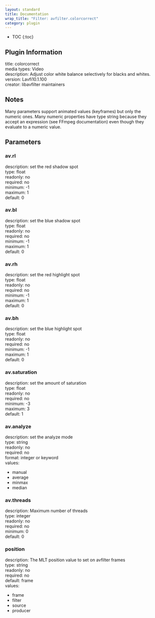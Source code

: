 ```yaml
---
layout: standard
title: Documentation
wrap_title: "Filter: avfilter.colorcorrect"
category: plugin
---
```

* TOC
{:toc}

## Plugin Information

title: colorcorrect  
media types:
Video  
description: Adjust color white balance selectively for blacks and whites.  
version: Lavfi10.1.100  
creator: libavfilter maintainers  

## Notes

Many parameters support animated values (keyframes) but only the numeric ones. Many numeric properties have type string because they accept an expression (see FFmpeg documentation) even though they evaluate to a numeric value.

## Parameters

### av.rl

  
description:
set the red shadow spot  
type: float  
readonly: no  
required: no  
minimum: -1  
maximum: 1  
default: 0  

### av.bl

  
description:
set the blue shadow spot  
type: float  
readonly: no  
required: no  
minimum: -1  
maximum: 1  
default: 0  

### av.rh

  
description:
set the red highlight spot  
type: float  
readonly: no  
required: no  
minimum: -1  
maximum: 1  
default: 0  

### av.bh

  
description:
set the blue highlight spot  
type: float  
readonly: no  
required: no  
minimum: -1  
maximum: 1  
default: 0  

### av.saturation

  
description:
set the amount of saturation  
type: float  
readonly: no  
required: no  
minimum: -3  
maximum: 3  
default: 1  

### av.analyze

  
description:
set the analyze mode  
type: string  
readonly: no  
required: no  
format: integer or keyword  
values:  

* manual
* average
* minmax
* median

### av.threads

  
description:
Maximum number of threads  
type: integer  
readonly: no  
required: no  
minimum: 0  
default: 0  

### position

  
description:
The MLT position value to set on avfilter frames  
type: string  
readonly: no  
required: no  
default: frame  
values:  

* frame
* filter
* source
* producer

